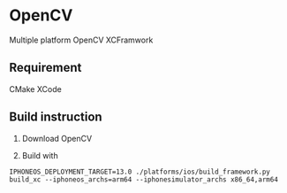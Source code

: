 OpenCV
======
Multiple platform OpenCV XCFramwork

Requirement
-----------
CMake
XCode

Build instruction
-----------------

1. Download OpenCV

2. Build with

```
IPHONEOS_DEPLOYMENT_TARGET=13.0 ./platforms/ios/build_framework.py build_xc --iphoneos_archs=arm64 --iphonesimulator_archs x86_64,arm64
```

